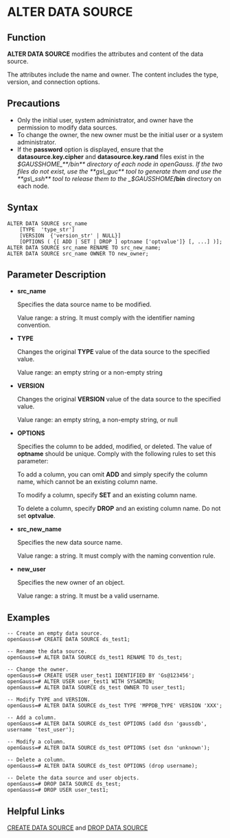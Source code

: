 # ALTER DATA SOURCE<a name="EN-US_TOPIC_0289899857"></a>

## Function<a name="en-us_topic_0283136847_en-us_topic_0237122056_section1246564332711"></a>

**ALTER DATA SOURCE**  modifies the attributes and content of the data source.

The attributes include the name and owner. The content includes the type, version, and connection options.

## Precautions<a name="en-us_topic_0283136847_en-us_topic_0237122056_section12438141318319"></a>

-   Only the initial user, system administrator, and owner have the permission to modify data sources.
-   To change the owner, the new owner must be the initial user or a system administrator.
-   If the  **password**  option is displayed, ensure that the  **datasource.key.cipher**  and  **datasource.key.rand**  files exist in the  _$GAUSSHOME_**/bin**  directory of each node in openGauss. If the two files do not exist, use the  **gs\_guc**  tool to generate them and use the  **gs\_ssh**  tool to release them to the  _$GAUSSHOME_**/bin**  directory on each node.

## Syntax<a name="en-us_topic_0283136847_en-us_topic_0237122056_section20592145145512"></a>

```
ALTER DATA SOURCE src_name
    [TYPE  'type_str']
    [VERSION  {'version_str' | NULL}]
    [OPTIONS ( {[ ADD | SET | DROP ] optname ['optvalue']} [, ...] )];
ALTER DATA SOURCE src_name RENAME TO src_new_name;
ALTER DATA SOURCE src_name OWNER TO new_owner;
```

## Parameter Description<a name="en-us_topic_0283136847_en-us_topic_0237122056_section1562551151015"></a>

-   **src\_name**

    Specifies the data source name to be modified.

    Value range: a string. It must comply with the identifier naming convention.

-   **TYPE**

    Changes the original  **TYPE**  value of the data source to the specified value.

    Value range: an empty string or a non-empty string

-   **VERSION**

    Changes the original  **VERSION**  value of the data source to the specified value.

    Value range: an empty string, a non-empty string, or null

-   **OPTIONS**

    Specifies the column to be added, modified, or deleted. The value of  **optname**  should be unique. Comply with the following rules to set this parameter:

    To add a column, you can omit  **ADD**  and simply specify the column name, which cannot be an existing column name.

    To modify a column, specify  **SET**  and an existing column name.

    To delete a column, specify  **DROP**  and an existing column name. Do not set  **optvalue**.

-   **src\_new\_name**

    Specifies the new data source name.

    Value range: a string. It must comply with the naming convention rule.

-   **new\_user**

    Specifies the new owner of an object.

    Value range: a string. It must be a valid username.


## Examples<a name="en-us_topic_0283136847_en-us_topic_0237122056_section96641814616"></a>

```
-- Create an empty data source.
openGauss=# CREATE DATA SOURCE ds_test1;

-- Rename the data source.
openGauss=# ALTER DATA SOURCE ds_test1 RENAME TO ds_test;

-- Change the owner.
openGauss=# CREATE USER user_test1 IDENTIFIED BY 'Gs@123456';
openGauss=# ALTER USER user_test1 WITH SYSADMIN;
openGauss=# ALTER DATA SOURCE ds_test OWNER TO user_test1;

-- Modify TYPE and VERSION.
openGauss=# ALTER DATA SOURCE ds_test TYPE 'MPPDB_TYPE' VERSION 'XXX';

-- Add a column.
openGauss=# ALTER DATA SOURCE ds_test OPTIONS (add dsn 'gaussdb', username 'test_user');

-- Modify a column.
openGauss=# ALTER DATA SOURCE ds_test OPTIONS (set dsn 'unknown');

-- Delete a column.
openGauss=# ALTER DATA SOURCE ds_test OPTIONS (drop username);

-- Delete the data source and user objects.
openGauss=# DROP DATA SOURCE ds_test;
openGauss=# DROP USER user_test1;
```

## Helpful Links<a name="en-us_topic_0283136847_en-us_topic_0237122056_section779812311320"></a>

[CREATE DATA SOURCE](create-data-source.md)  and  [DROP DATA SOURCE](drop-data-source.md)

